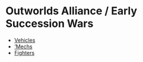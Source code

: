 # Outworlds Alliance / Early Succession Wars 

- [Vehicles](early-succession-wars/vehicles.md) 
- [’Mechs](early-succession-wars/mechs.md) 
- [Fighters](early-succession-wars/fighters.md) 


